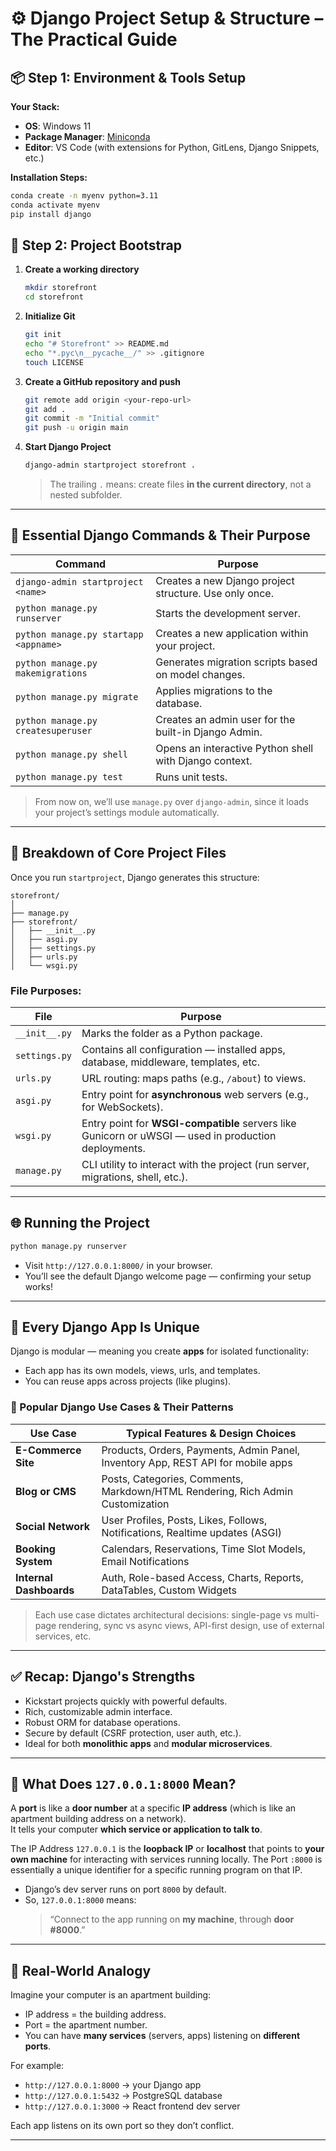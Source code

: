 # ⚙️ Django Project Setup & Structure – The Practical Guide

## 📦 Step 1: Environment & Tools Setup

**Your Stack:**
- **OS**: Windows 11  
- **Package Manager**: [Miniconda](https://docs.conda.io/en/latest/miniconda.html)  
- **Editor**: VS Code (with extensions for Python, GitLens, Django Snippets, etc.)

**Installation Steps:**
```bash
conda create -n myenv python=3.11
conda activate myenv
pip install django
```

## 🔧 Step 2: Project Bootstrap

1. **Create a working directory**
   ```bash
   mkdir storefront
   cd storefront
   ```

2. **Initialize Git**
   ```bash
   git init
   echo "# Storefront" >> README.md
   echo "*.pyc\n__pycache__/" >> .gitignore
   touch LICENSE
   ```

3. **Create a GitHub repository and push**
   ```bash
   git remote add origin <your-repo-url>
   git add .
   git commit -m "Initial commit"
   git push -u origin main
   ```

4. **Start Django Project**
   ```bash
   django-admin startproject storefront .
   ```

   > The trailing `.` means: create files **in the current directory**, not a nested subfolder.

---

## 🧪 Essential Django Commands & Their Purpose

| Command                                | Purpose |
|----------------------------------------|---------|
| `django-admin startproject <name>`     | Creates a new Django project structure. Use only once. |
| `python manage.py runserver`           | Starts the development server. |
| `python manage.py startapp <appname>`  | Creates a new application within your project. |
| `python manage.py makemigrations`      | Generates migration scripts based on model changes. |
| `python manage.py migrate`             | Applies migrations to the database. |
| `python manage.py createsuperuser`     | Creates an admin user for the built-in Django Admin. |
| `python manage.py shell`               | Opens an interactive Python shell with Django context. |
| `python manage.py test`                | Runs unit tests. |

> From now on, we’ll use `manage.py` over `django-admin`, since it loads your project’s settings module automatically.

---

## 🧬 Breakdown of Core Project Files

Once you run `startproject`, Django generates this structure:

```
storefront/
│
├── manage.py
├── storefront/
│   ├── __init__.py
│   ├── asgi.py
│   ├── settings.py
│   ├── urls.py
│   └── wsgi.py
```

### File Purposes:

| File              | Purpose |
|-------------------|---------|
| `__init__.py`     | Marks the folder as a Python package. |
| `settings.py`     | Contains all configuration — installed apps, database, middleware, templates, etc. |
| `urls.py`         | URL routing: maps paths (e.g., `/about`) to views. |
| `asgi.py`         | Entry point for **asynchronous** web servers (e.g., for WebSockets). |
| `wsgi.py`         | Entry point for **WSGI-compatible** servers like Gunicorn or uWSGI — used in production deployments. |
| `manage.py`       | CLI utility to interact with the project (run server, migrations, shell, etc.). |

---

## 🌐 Running the Project

```bash
python manage.py runserver
```

- Visit `http://127.0.0.1:8000/` in your browser.
- You’ll see the default Django welcome page — confirming your setup works!

---

## 🧱 Every Django App Is Unique

Django is modular — meaning you create **apps** for isolated functionality:
- Each app has its own models, views, urls, and templates.
- You can reuse apps across projects (like plugins).

### 🎯 Popular Django Use Cases & Their Patterns

| Use Case                | Typical Features & Design Choices |
|-------------------------|------------------------------------|
| **E-Commerce Site**     | Products, Orders, Payments, Admin Panel, Inventory App, REST API for mobile apps |
| **Blog or CMS**         | Posts, Categories, Comments, Markdown/HTML Rendering, Rich Admin Customization |
| **Social Network**      | User Profiles, Posts, Likes, Follows, Notifications, Realtime updates (ASGI) |
| **Booking System**      | Calendars, Reservations, Time Slot Models, Email Notifications |
| **Internal Dashboards** | Auth, Role-based Access, Charts, Reports, DataTables, Custom Widgets |

> Each use case dictates architectural decisions: single-page vs multi-page rendering, sync vs async views, API-first design, use of external services, etc.

---

## ✅ Recap: Django's Strengths

- Kickstart projects quickly with powerful defaults.
- Rich, customizable admin interface.
- Robust ORM for database operations.
- Secure by default (CSRF protection, user auth, etc.).
- Ideal for both **monolithic apps** and **modular microservices**.

---

## 📍 What Does `127.0.0.1:8000` Mean?

A **port** is like a **door number** at a specific **IP address** (which is like an apartment building address on a network).  
It tells your computer **which service or application to talk to**.

The IP Address `127.0.0.1` is the **loopback IP** or **localhost** that points to **your own machine** for interacting with services running locally. The Port `:8000`  is essentially a unique identifier for a specific running program on that IP.
- Django’s dev server runs on port `8000` by default.
- So, `127.0.0.1:8000` means:
  > “Connect to the app running on **my machine**, through **door #8000**.”

---

## 🧱 Real-World Analogy

Imagine your computer is an apartment building:
- IP address = the building address.
- Port = the apartment number.
- You can have **many services** (servers, apps) listening on **different ports**.

For example:
- `http://127.0.0.1:8000` → your Django app  
- `http://127.0.0.1:5432` → PostgreSQL database  
- `http://127.0.0.1:3000` → React frontend dev server

Each app listens on its own port so they don’t conflict.

---